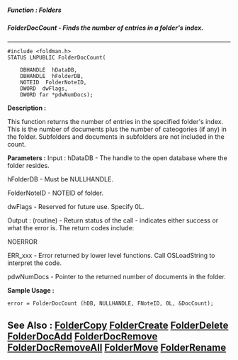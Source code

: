 ##### Function : Folders
##### FolderDocCount - Finds the number of entries in a folder's index.
---
```
#include <foldman.h>
STATUS LNPUBLIC FolderDocCount(

	DBHANDLE  hDataDB,
	DBHANDLE  hFolderDB,
	NOTEID  FolderNoteID,
	DWORD  dwFlags,
	DWORD far *pdwNumDocs);
```
**Description :**

This function returns the number of entries in the specified folder's index.  
This is the number of documents plus the number of cateogories (if any) in the 
folder.  Subfolders and documents in subfolders are not included in the count.

**Parameters :**
Input :
hDataDB  -  The handle to the open database where the folder resides.

hFolderDB  -  Must be NULLHANDLE.

FolderNoteID  -  NOTEID of folder.

dwFlags  -  Reserved for future use.  Specify  0L.

Output :
(routine)  -  Return status of the call - indicates either success or what the error is. The return codes include:

NOERROR

ERR_xxx - Error returned by lower level functions. Call OSLoadString to interpret the code.


pdwNumDocs  -  Pointer to the returned number of documents in the folder.


**Sample Usage :**
```
error = FolderDocCount (hDB, NULLHANDLE, FNoteID, 0L, &DocCount);
```
**See Also :**
[FolderCopy](/reference/Func/FolderCopy)
[FolderCreate](/reference/Func/FolderCreate)
[FolderDelete](/reference/Func/FolderDelete)
[FolderDocAdd](/reference/Func/FolderDocAdd)
[FolderDocRemove](/reference/Func/FolderDocRemove)
[FolderDocRemoveAll](/reference/Func/FolderDocRemoveAll)
[FolderMove](/reference/Func/FolderMove)
[FolderRename](/reference/Func/FolderRename)
---

